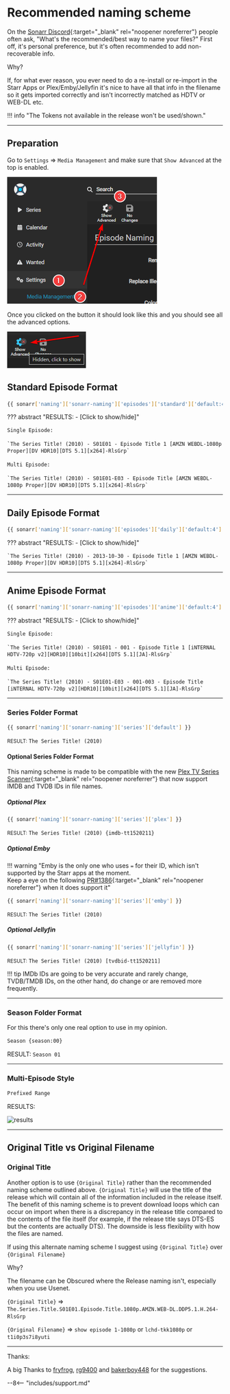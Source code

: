 # Recommended naming scheme

On the [Sonarr Discord](https://discord.gg/M6BvZn5){:target="_blank" rel="noopener noreferrer"} people often ask, "What's the recommended/best way to
name your files?" First off, it's personal preference, but it's often recommended to add non-recoverable info.

Why?

If, for what ever reason, you ever need to do a re-install or re-import in
the Starr Apps or Plex/Emby/Jellyfin it's nice to have all that info in the filename so
it gets imported correctly and isn't incorrectly matched as HDTV or WEB-DL etc.

!!! info "The Tokens not available in the release won't be used/shown."

------

## Preparation

Go to `Settings` => `Media Management` and make sure that `Show Advanced` at the top is enabled.

![Enable Advanced](images/sonarr-show-adavanced.png)

Once you clicked on the button it should look like this and you should see all the advanced options.

![Unhide Advanced](images/unhide-advanced.png)

## Standard Episode Format

```bash
{{ sonarr['naming']['sonarr-naming']['episodes']['standard']['default:4'] }}
```

??? abstract "RESULTS: - [Click to show/hide]"

    Single Episode:

    `The Series Title! (2010) - S01E01 - Episode Title 1 [AMZN WEBDL-1080p Proper][DV HDR10][DTS 5.1][x264]-RlsGrp`

    Multi Episode:

    `The Series Title! (2010) - S01E01-E03 - Episode Title [AMZN WEBDL-1080p Proper][DV HDR10][DTS 5.1][x264]-RlsGrp`

------

## Daily Episode Format

```bash
{{ sonarr['naming']['sonarr-naming']['episodes']['daily']['default:4'] }}
```

??? abstract "RESULTS: - [Click to show/hide]"

    `The Series Title! (2010) - 2013-10-30 - Episode Title 1 [AMZN WEBDL-1080p Proper][DV HDR10][DTS 5.1][x264]-RlsGrp`

------

## Anime Episode Format

```bash
{{ sonarr['naming']['sonarr-naming']['episodes']['anime']['default:4'] }}
```

??? abstract "RESULTS: - [Click to show/hide]"

    Single Episode:

    `The Series Title! (2010) - S01E01 - 001 - Episode Title 1 [iNTERNAL HDTV-720p v2][HDR10][10bit][x264][DTS 5.1][JA]-RlsGrp`

    Multi Episode:

    `The Series Title! (2010) - S01E01-E03 - 001-003 - Episode Title [iNTERNAL HDTV-720p v2][HDR10][10bit][x264][DTS 5.1][JA]-RlsGrp`

------

### Series Folder Format

```bash
{{ sonarr['naming']['sonarr-naming']['series']['default'] }}
```

<small>RESULT:</small> `The Series Title! (2010)`

#### Optional Series Folder Format

This naming scheme is made to be compatible with the new [Plex TV Series Scanner](https://forums.plex.tv/t/beta-new-plex-tv-series-scanner/696242){:target="_blank" rel="noopener noreferrer"} that now support IMDB and TVDB IDs in file names.

##### Optional Plex

```bash
{{ sonarr['naming']['sonarr-naming']['series']['plex'] }}
```

<small>RESULT:</small> `The Series Title! (2010) {imdb-tt1520211}`

##### Optional Emby

!!! warning "Emby is the only one who uses `=` for their ID, which isn't supported by the Starr apps at the moment.<br>Keep a eye on the following [PR#1386](https://github.com/TRaSH-Guides/Guides/pull/1386){:target="_blank" rel="noopener noreferrer"} when it does support it"

```bash
{{ sonarr['naming']['sonarr-naming']['series']['emby'] }}
```

<small>RESULT:</small> `The Series Title! (2010)`

##### Optional Jellyfin

```bash
{{ sonarr['naming']['sonarr-naming']['series']['jellyfin'] }}
```

<small>RESULT:</small> `The Series Title! (2010) [tvdbid-tt1520211]`

!!! tip
    IMDb IDs are going to be very accurate and rarely change, TVDB/TMDB IDs, on the other hand, do change or are removed more frequently.

------

### Season Folder Format

For this there's only one real option to use in my opinion.

```bash
Season {season:00}
```

RESULT: `Season 01`

------

### Multi-Episode Style

```bash
Prefixed Range
```

RESULTS:

![results](images/results.png)

------

## Original Title vs  Original Filename

### Original Title

Another option is to use `{Original Title}` rather than the recommended naming scheme outlined above. `{Original Title}` will use the title of the release which will contain all of the information included in the release itself. The benefit of this naming scheme is to prevent download loops which can occur on import when there is a discrepancy in the release title compared to the contents of the file itself (for example, if the release title says DTS-ES but the contents are actually DTS). The downside is less flexibility with how the files are named.

If using this alternate naming scheme I suggest using `{Original Title}` over `{Original Filename}`

Why?

The filename can be Obscured where the Release naming isn't, especially when you use Usenet.

`{Original Title}` => `The.Series.Title.S01E01.Episode.Title.1080p.AMZN.WEB-DL.DDP5.1.H.264-RlsGrp`

`{Original Filename}` => `show episode 1-1080p` or `lchd-tkk1080p` or `t1i0p3s7i8yuti`

------

Thanks:

A big Thanks to [fryfrog](https://github.com/fryfrog), [rg9400](https://github.com/rg9400) and [bakerboy448](https://github.com/bakerboy448) for the suggestions.

--8<-- "includes/support.md"
